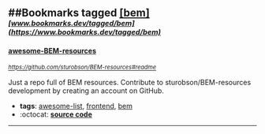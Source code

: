 ##Bookmarks tagged [[bem]](https://www.bookmarks.dev?q=[bem])
_<sup><sup>[www.bookmarks.dev/tagged/bem](https://www.bookmarks.dev/tagged/bem)</sup></sup>_
---
#### [awesome-BEM-resources](https://github.com/sturobson/BEM-resources#readme)
_<sup>https://github.com/sturobson/BEM-resources#readme</sup>_

Just a repo full of BEM resources. Contribute to sturobson/BEM-resources development by creating an account on GitHub.
* **tags**: [awesome-list](../tagged/awesome-list.md), [frontend](../tagged/frontend.md), [bem](../tagged/bem.md)
* :octocat: **[source code](https://github.com/sturobson/BEM-resources#readme)**
---
